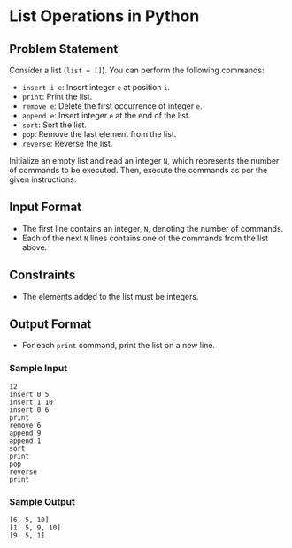 # List Operations in Python

## Problem Statement

Consider a list (`list = []`). You can perform the following commands:

- `insert i e`: Insert integer `e` at position `i`.
- `print`: Print the list.
- `remove e`: Delete the first occurrence of integer `e`.
- `append e`: Insert integer `e` at the end of the list.
- `sort`: Sort the list.
- `pop`: Remove the last element from the list.
- `reverse`: Reverse the list.

Initialize an empty list and read an integer `N`, which represents the number of commands to be executed. Then, execute the commands as per the given instructions.

## Input Format

- The first line contains an integer, `N`, denoting the number of commands.
- Each of the next `N` lines contains one of the commands from the list above.

## Constraints

- The elements added to the list must be integers.

## Output Format

- For each `print` command, print the list on a new line.

### Sample Input
```
12 
insert 0 5 
insert 1 10 
insert 0 6 
print 
remove 6 
append 9 
append 1 
sort 
print 
pop 
reverse 
print
```

### Sample Output
```
[6, 5, 10] 
[1, 5, 9, 10] 
[9, 5, 1]
```



